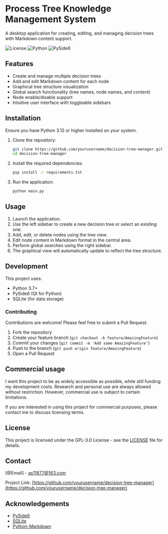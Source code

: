 # Process Tree Knowledge Management System

A desktop application for creating, editing, and managing decision trees with Markdown content support.

![License](https://img.shields.io/badge/license-GPL--3.0-blue.svg)
![Python](https://img.shields.io/badge/python-3.7%2B-blue.svg)
![PySide6](https://img.shields.io/badge/PySide6-6.0%2B-brightgreen.svg)

## Features

- Create and manage multiple decision trees
- Add and edit Markdown content for each node
- Graphical tree structure visualization
- Global search functionality (tree names, node names, and content)
- Node enable/disable support
- Intuitive user interface with toggleable sidebars

## Installation

Ensure you have Python 3.12 or higher installed on your system.

1. Clone the repository:
   ```bash
   git clone https://github.com/yourusername/decision-tree-manager.git
   cd decision-tree-manager
   ```

2. Install the required dependencies:
   ```bash
   pip install -r requirements.txt
   ```

3. Run the application:
   ```bash
   python main.py
   ```

## Usage

1. Launch the application.
2. Use the left sidebar to create a new decision tree or select an existing one.
3. Add, edit, or delete nodes using the tree view.
4. Edit node content in Markdown format in the central area.
5. Perform global searches using the right sidebar.
6. The graphical view will automatically update to reflect the tree structure.

## Development

This project uses:

- Python 3.7+
- PySide6 (Qt for Python)
- SQLite (for data storage)

### Contributing

Contributions are welcome! Please feel free to submit a Pull Request.

1. Fork the repository
2. Create your feature branch (`git checkout -b feature/AmazingFeature`)
3. Commit your changes (`git commit -m 'Add some AmazingFeature'`)
4. Push to the branch (`git push origin feature/AmazingFeature`)
5. Open a Pull Request

## Commercial usage

I want this project to be as widely accessible as possible, while still funding my development costs. Research and personal use are always allowed without restriction. However, commercial use is subject to certain limitations.

If you are interested in using this project for commercial purposes, please contact me to discuss licensing terms.

## License

This project is licensed under the GPL-3.0 License - see the [LICENSE](LICENSE) file for details.

## Contact

[@Email] - as11877@163.com

Project Link: [https://github.com/yourusername/decision-tree-manager](https://github.com/yourusername/decision-tree-manager)

## Acknowledgements

- [PySide6](https://wiki.qt.io/Qt_for_Python)
- [SQLite](https://www.sqlite.org/index.html)
- [Python-Markdown](https://python-markdown.github.io/)
